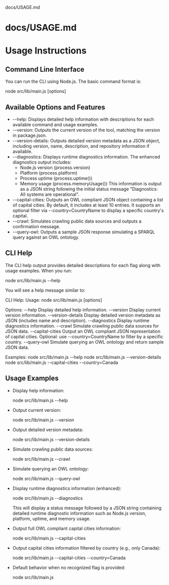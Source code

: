 docs/USAGE.md
# docs/USAGE.md
# Usage Instructions

## Command Line Interface

You can run the CLI using Node.js. The basic command format is:

  node src/lib/main.js [options]

## Available Options and Features

- --help: Displays detailed help information with descriptions for each available command and usage examples.
- --version: Outputs the current version of the tool, matching the version in package.json.
- --version-details: Outputs detailed version metadata as a JSON object, including version, name, description, and repository information if available.
- --diagnostics: Displays runtime diagnostics information. The enhanced diagnostics output includes:
  - Node.js version (process.version)
  - Platform (process.platform)
  - Process uptime (process.uptime())
  - Memory usage (process.memoryUsage())
  This information is output as a JSON string following the initial status message "Diagnostics: All systems are operational".
- --capital-cities: Outputs an OWL compliant JSON object containing a list of capital cities. By default, it includes at least 10 entries. It supports an optional filter via --country=CountryName to display a specific country's capital.
- --crawl: Simulates crawling public data sources and outputs a confirmation message.
- --query-owl: Outputs a sample JSON response simulating a SPARQL query against an OWL ontology.

## CLI Help

The CLI help output provides detailed descriptions for each flag along with usage examples. When you run:

  node src/lib/main.js --help

You will see a help message similar to:

  CLI Help:
  Usage: node src/lib/main.js [options]

  Options:
    --help             Display detailed help information.
    --version          Display current version information.
    --version-details  Display detailed version metadata as JSON (includes name and description).
    --diagnostics      Display runtime diagnostics information.
    --crawl            Simulate crawling public data sources for JSON data.
    --capital-cities   Output an OWL compliant JSON representation of capital cities.
                       Optional: use --country=CountryName to filter by a specific country.
    --query-owl        Simulate querying an OWL ontology and return sample JSON data.

  Examples:
    node src/lib/main.js --help
    node src/lib/main.js --version-details
    node src/lib/main.js --capital-cities --country=Canada

## Usage Examples

- Display help information:
  
  node src/lib/main.js --help

- Output current version:
  
  node src/lib/main.js --version

- Output detailed version metadata:
  
  node src/lib/main.js --version-details

- Simulate crawling public data sources:
  
  node src/lib/main.js --crawl

- Simulate querying an OWL ontology:
  
  node src/lib/main.js --query-owl

- Display runtime diagnostics information (enhanced):
  
  node src/lib/main.js --diagnostics
  
  This will display a status message followed by a JSON string containing detailed runtime diagnostic information such as Node.js version, platform, uptime, and memory usage.

- Output full OWL compliant capital cities information:
  
  node src/lib/main.js --capital-cities

- Output capital cities information filtered by country (e.g., only Canada):
  
  node src/lib/main.js --capital-cities --country=Canada

- Default behavior when no recognized flag is provided:
  
  node src/lib/main.js
